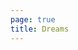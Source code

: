 ```yaml
---
page: true
title: Dreams
---
```


<script setup>
import Home from '@theme/views/dreams/index.vue'
</script>

<Home />
